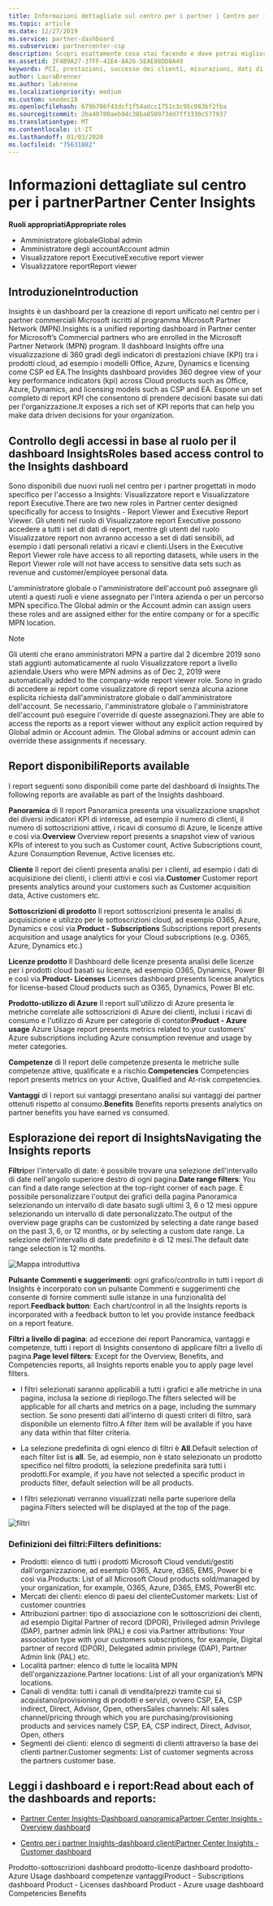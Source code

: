 ```yaml
---
title: Informazioni dettagliate sul centro per i partner | Centro per i partner
ms.topic: article
ms.date: 12/27/2019
ms.service: partner-dashboard
ms.subservice: partnercenter-csp
description: Scopri esattamente cosa stai facendo e dove potrai migliorare le vendite e la distribuzione, nonché lo sviluppo dei clienti
ms.assetid: 2F4B9A27-37FF-41E4-8A26-5EAE88DD8A49
keywords: PCI, prestazioni, successo dei clienti, misurazioni, dati di report
author: LauraBrenner
ms.author: labrenne
ms.localizationpriority: medium
ms.custom: seodec18
ms.openlocfilehash: 679b706f43dcf1f54adcc1751c3c95c083bf2fba
ms.sourcegitcommit: 2ba40700aeb94c38ba850973dd7ff3330c577937
ms.translationtype: MT
ms.contentlocale: it-IT
ms.lasthandoff: 01/03/2020
ms.locfileid: "75631882"
---
```

# <a name="partner-center-insights"></a><span data-ttu-id="15dd8-104">Informazioni dettagliate sul centro per i partner</span><span class="sxs-lookup"><span data-stu-id="15dd8-104">Partner Center Insights</span></span>

<span data-ttu-id="15dd8-105">**Ruoli appropriati**</span><span class="sxs-lookup"><span data-stu-id="15dd8-105">**Appropriate roles**</span></span>
- <span data-ttu-id="15dd8-106">Amministratore globale</span><span class="sxs-lookup"><span data-stu-id="15dd8-106">Global admin</span></span>
- <span data-ttu-id="15dd8-107">Amministratore degli account</span><span class="sxs-lookup"><span data-stu-id="15dd8-107">Account admin</span></span>
- <span data-ttu-id="15dd8-108">Visualizzatore report Executive</span><span class="sxs-lookup"><span data-stu-id="15dd8-108">Executive report viewer</span></span>
- <span data-ttu-id="15dd8-109">Visualizzatore report</span><span class="sxs-lookup"><span data-stu-id="15dd8-109">Report viewer</span></span>

## <a name="introduction"></a><span data-ttu-id="15dd8-110">Introduzione</span><span class="sxs-lookup"><span data-stu-id="15dd8-110">Introduction</span></span>

<span data-ttu-id="15dd8-111">Insights è un dashboard per la creazione di report unificato nel centro per i partner commerciali Microsoft iscritti al programma Microsoft Partner Network (MPN).</span><span class="sxs-lookup"><span data-stu-id="15dd8-111">Insights is a unified reporting dashboard in Partner center for Microsoft’s Commercial partners who are enrolled in the Microsoft Partner Network (MPN) program.</span></span> <span data-ttu-id="15dd8-112">Il dashboard Insights offre una visualizzazione di 360 gradi degli indicatori di prestazioni chiave (KPI) tra i prodotti cloud, ad esempio i modelli Office, Azure, Dynamics e licensing come CSP ed EA.</span><span class="sxs-lookup"><span data-stu-id="15dd8-112">The Insights dashboard provides 360 degree view of your key performance indicators (kpi) across Cloud products such as Office, Azure, Dynamics, and licensing models such as CSP and EA.</span></span> <span data-ttu-id="15dd8-113">Espone un set completo di report KPI che consentono di prendere decisioni basate sui dati per l'organizzazione.</span><span class="sxs-lookup"><span data-stu-id="15dd8-113">It exposes a rich set of KPI reports that can help you make data driven decisions for your organization.</span></span> 

## <a name="roles-based-access-control-to-the-insights-dashboard"></a><span data-ttu-id="15dd8-114">Controllo degli accessi in base al ruolo per il dashboard Insights</span><span class="sxs-lookup"><span data-stu-id="15dd8-114">Roles based access control to the Insights dashboard</span></span>

<span data-ttu-id="15dd8-115">Sono disponibili due nuovi ruoli nel centro per i partner progettati in modo specifico per l'accesso a Insights: Visualizzatore report e Visualizzatore report Executive.</span><span class="sxs-lookup"><span data-stu-id="15dd8-115">There are two new roles in Partner center designed specifically for access to Insights - Report Viewer and Executive Report Viewer.</span></span>  <span data-ttu-id="15dd8-116">Gli utenti nel ruolo di Visualizzatore report Executive possono accedere a tutti i set di dati di report, mentre gli utenti del ruolo Visualizzatore report non avranno accesso a set di dati sensibili, ad esempio i dati personali relativi a ricavi e clienti.</span><span class="sxs-lookup"><span data-stu-id="15dd8-116">Users in the Executive Report Viewer role have access to all reporting datasets, while users in the Report Viewer role will not have access to sensitive data sets such as revenue and customer/employee personal data.</span></span> 

<span data-ttu-id="15dd8-117">L'amministratore globale o l'amministratore dell'account può assegnare gli utenti a questi ruoli e viene assegnato per l'intera azienda o per un percorso MPN specifico.</span><span class="sxs-lookup"><span data-stu-id="15dd8-117">The Global admin or the Account admin can assign users these roles and are assigned either for the entire company or for a specific MPN location.</span></span>  

>[!Note] 
><span data-ttu-id="15dd8-118">Gli utenti che erano amministratori MPN a partire dal 2 dicembre 2019 sono stati aggiunti automaticamente al ruolo Visualizzatore report a livello aziendale.</span><span class="sxs-lookup"><span data-stu-id="15dd8-118">Users who were MPN admins as of Dec 2, 2019 were automatically added to the company-wide report viewer role.</span></span> <span data-ttu-id="15dd8-119">Sono in grado di accedere ai report come visualizzatore di report senza alcuna azione esplicita richiesta dall'amministratore globale o dall'amministratore dell'account. Se necessario, l'amministratore globale o l'amministratore dell'account può eseguire l'override di queste assegnazioni.</span><span class="sxs-lookup"><span data-stu-id="15dd8-119">They are able to access the reports as a report viewer without any explicit action required by Global admin or Account admin. The Global admins or account admin can override these assignments if necessary.</span></span> 

## <a name="reports-available"></a><span data-ttu-id="15dd8-120">Report disponibili</span><span class="sxs-lookup"><span data-stu-id="15dd8-120">Reports available</span></span>

<span data-ttu-id="15dd8-121">I report seguenti sono disponibili come parte del dashboard di Insights.</span><span class="sxs-lookup"><span data-stu-id="15dd8-121">The following reports are available as part of the Insights dashboard.</span></span>

<span data-ttu-id="15dd8-122">**Panoramica** di    Il report Panoramica presenta una visualizzazione snapshot dei diversi indicatori KPI di interesse, ad esempio il numero di clienti, il numero di sottoscrizioni attive, i ricavi di consumo di Azure, le licenze attive e così via.</span><span class="sxs-lookup"><span data-stu-id="15dd8-122">**Overview**    Overview report presents a snapshot view of various KPIs of interest to you such as Customer count, Active Subscriptions count, Azure Consumption Revenue, Active licenses etc.</span></span>

<span data-ttu-id="15dd8-123">**Cliente** Il report dei clienti presenta analisi per i clienti, ad esempio i dati di acquisizione dei clienti, i clienti attivi e così via.</span><span class="sxs-lookup"><span data-stu-id="15dd8-123">**Customer** Customer report presents analytics around your customers such as Customer acquisition data, Active customers etc.</span></span> 

<span data-ttu-id="15dd8-124">**Sottoscrizioni di prodotto**     Il report sottoscrizioni presenta le analisi di acquisizione e utilizzo per le sottoscrizioni cloud, ad esempio O365, Azure, Dynamics e così via.</span><span class="sxs-lookup"><span data-stu-id="15dd8-124">**Product - Subscriptions**     Subscriptions report presents acquisition and usage analytics for your Cloud subscriptions (e.g. O365, Azure, Dynamics etc.)</span></span> 

<span data-ttu-id="15dd8-125">**Licenze prodotto**   Il Dashboard delle licenze presenta analisi delle licenze per i prodotti cloud basati su licenze, ad esempio O365, Dynamics, Power BI e così via.</span><span class="sxs-lookup"><span data-stu-id="15dd8-125">**Product- Licenses**   Licenses dashboard presents license analytics for license-based Cloud products such as O365, Dynamics, Power BI etc.</span></span>

<span data-ttu-id="15dd8-126">**Prodotto-utilizzo di Azure**   Il report sull'utilizzo di Azure presenta le metriche correlate alle sottoscrizioni di Azure dei clienti, inclusi i ricavi di consumo e l'utilizzo di Azure per categorie di contatori</span><span class="sxs-lookup"><span data-stu-id="15dd8-126">**Product - Azure usage**   Azure Usage report presents metrics related to your customers’ Azure subscriptions including Azure consumption revenue and usage by meter categories.</span></span>

<span data-ttu-id="15dd8-127">**Competenze** di    Il report delle competenze presenta le metriche sulle competenze attive, qualificate e a rischio.</span><span class="sxs-lookup"><span data-stu-id="15dd8-127">**Competencies**    Competencies report presents metrics on your Active, Qualified and At-risk competencies.</span></span>

<span data-ttu-id="15dd8-128">**Vantaggi** di    I report sui vantaggi presentano analisi sui vantaggi dei partner ottenuti rispetto al consumo.</span><span class="sxs-lookup"><span data-stu-id="15dd8-128">**Benefits**    Benefits reports presents analytics on partner benefits you have earned vs consumed.</span></span>

## <a name="navigating-the-insights-reports"></a><span data-ttu-id="15dd8-129">Esplorazione dei report di Insights</span><span class="sxs-lookup"><span data-stu-id="15dd8-129">Navigating the Insights reports</span></span> 

<span data-ttu-id="15dd8-130">**Filtri**per l'intervallo di date: è possibile trovare una selezione dell'intervallo di date nell'angolo superiore destro di ogni pagina.</span><span class="sxs-lookup"><span data-stu-id="15dd8-130">**Date range filters**: You can find a date range selection at the top-right corner of each page.</span></span> <span data-ttu-id="15dd8-131">È possibile personalizzare l'output dei grafici della pagina Panoramica selezionando un intervallo di date basato sugli ultimi 3, 6 o 12 mesi oppure selezionando un intervallo di date personalizzato.</span><span class="sxs-lookup"><span data-stu-id="15dd8-131">The output of the overview page graphs can be customized by selecting a date range based on the past 3, 6, or 12 months, or by selecting a custom date range.</span></span> <span data-ttu-id="15dd8-132">La selezione dell'intervallo di date predefinito è di 12 mesi.</span><span class="sxs-lookup"><span data-stu-id="15dd8-132">The default date range selection is 12 months.</span></span> 

![Mappa introduttiva](images/pci/intro1.png)

<span data-ttu-id="15dd8-134">**Pulsante Commenti e suggerimenti**: ogni grafico/controllo in tutti i report di Insights è incorporato con un pulsante Commenti e suggerimenti che consente di fornire commenti sulle istanze in una funzionalità del report.</span><span class="sxs-lookup"><span data-stu-id="15dd8-134">**Feedback button**: Each chart/control in all the Insights reports is incorporated with a feedback button to let you provide instance feedback on a report feature.</span></span> 

 
<span data-ttu-id="15dd8-135">**Filtri a livello di pagina**: ad eccezione dei report Panoramica, vantaggi e competenze, tutti i report di Insights consentono di applicare filtri a livello di pagina.</span><span class="sxs-lookup"><span data-stu-id="15dd8-135">**Page level filters**: Except for the Overview, Benefits, and Competencies reports, all Insights reports enable you to apply page level filters.</span></span> 

- <span data-ttu-id="15dd8-136">I filtri selezionati saranno applicabili a tutti i grafici e alle metriche in una pagina, inclusa la sezione di riepilogo.</span><span class="sxs-lookup"><span data-stu-id="15dd8-136">The filters selected will be applicable for all charts and metrics on a page, including the summary section.</span></span> <span data-ttu-id="15dd8-137">Se sono presenti dati all'interno di questi criteri di filtro, sarà disponibile un elemento filtro.</span><span class="sxs-lookup"><span data-stu-id="15dd8-137">A filter item will be available if you have any data within that filter criteria.</span></span> 

- <span data-ttu-id="15dd8-138">La selezione predefinita di ogni elenco di filtri è **All**.</span><span class="sxs-lookup"><span data-stu-id="15dd8-138">Default selection of each filter list is **all**.</span></span> <span data-ttu-id="15dd8-139">Se, ad esempio, non è stato selezionato un prodotto specifico nel filtro prodotti, la selezione predefinita sarà tutti i prodotti.</span><span class="sxs-lookup"><span data-stu-id="15dd8-139">For example, if you have not selected a specific product in products filter, default selection will be all products.</span></span>

- <span data-ttu-id="15dd8-140">I filtri selezionati verranno visualizzati nella parte superiore della pagina.</span><span class="sxs-lookup"><span data-stu-id="15dd8-140">Filters selected will be displayed at the top of the page.</span></span> 

![filtri](images/pci/filters.png)

 ### <a name="filters-definitions"></a><span data-ttu-id="15dd8-142">Definizioni dei filtri:</span><span class="sxs-lookup"><span data-stu-id="15dd8-142">Filters definitions:</span></span>

- <span data-ttu-id="15dd8-143">Prodotti: elenco di tutti i prodotti Microsoft Cloud venduti/gestiti dall'organizzazione, ad esempio O365, Azure, d365, EMS, Power bi e così via.</span><span class="sxs-lookup"><span data-stu-id="15dd8-143">Products: List of all Microsoft Cloud products sold/managed by your organization, for example,  O365, Azure, D365, EMS, PowerBI etc.</span></span>
- <span data-ttu-id="15dd8-144">Mercati dei clienti: elenco di paesi del cliente</span><span class="sxs-lookup"><span data-stu-id="15dd8-144">Customer markets: List of customer countries</span></span>
- <span data-ttu-id="15dd8-145">Attribuzioni partner: tipo di associazione con le sottoscrizioni dei clienti, ad esempio Digital Partner of record (DPOR), Privileged admin Privilege (DAP), partner admin link (PAL) e così via.</span><span class="sxs-lookup"><span data-stu-id="15dd8-145">Partner attributions: Your association type with your customers subscriptions, for example,  Digital partner of record (DPOR), Delegated admin privilege (DAP), Partner Admin link (PAL) etc.</span></span> 
- <span data-ttu-id="15dd8-146">Località partner: elenco di tutte le località MPN dell'organizzazione.</span><span class="sxs-lookup"><span data-stu-id="15dd8-146">Partner locations: List of all your organization’s MPN locations.</span></span> 
- <span data-ttu-id="15dd8-147">Canali di vendita: tutti i canali di vendita/prezzi tramite cui si acquistano/provisioning di prodotti e servizi, ovvero CSP, EA, CSP indirect, Direct, Advisor, Open, others</span><span class="sxs-lookup"><span data-stu-id="15dd8-147">Sales channels: All sales channel/pricing through which you are purchasing/provisioning products and services namely CSP, EA, CSP indirect, Direct, Advisor, Open, others</span></span>
- <span data-ttu-id="15dd8-148">Segmenti dei clienti: elenco di segmenti di clienti attraverso la base dei clienti partner.</span><span class="sxs-lookup"><span data-stu-id="15dd8-148">Customer segments: List of customer segments across the partners customer base.</span></span>

## <a name="read-about-each-of-the-dashboards-and-reports"></a><span data-ttu-id="15dd8-149">Leggi i dashboard e i report:</span><span class="sxs-lookup"><span data-stu-id="15dd8-149">Read about each of the dashboards and reports:</span></span>

- [<span data-ttu-id="15dd8-150">Partner Center Insights-Dashboard panoramica</span><span class="sxs-lookup"><span data-stu-id="15dd8-150">Partner Center Insights - Overview dashboard</span></span>](pci-overview-report.md) 

- [<span data-ttu-id="15dd8-151">Centro per i partner Insights-dashboard clienti</span><span class="sxs-lookup"><span data-stu-id="15dd8-151">Partner Center Insights - Customer dashboard</span></span>](pci-customer-report.md) 

<span data-ttu-id="15dd8-152">Prodotto-sottoscrizioni dashboard prodotto-licenze dashboard prodotto-Azure Usage dashboard competenze vantaggi</span><span class="sxs-lookup"><span data-stu-id="15dd8-152">Product - Subscriptions dashboard Product - Licenses dashboard Product - Azure usage dashboard Competencies Benefits</span></span> 







